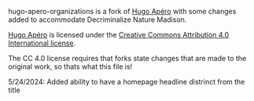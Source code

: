 hugo-apero-organizations is a fork of [Hugo Apéro](https://github.com/hugo-apero/hugo-apero) with some changes added to accommodate Decriminalize Nature Madison.

[Hugo Apéro](https://github.com/hugo-apero/hugo-apero) is licensed under the [Creative Commons Attribution 4.0 International license](https://creativecommons.org/licenses/by/4.0/deed.en).

The CC 4.0 license requires that forks state changes that are made to the original work, so thats what this file is!

5/24/2024: Added ability to have a homepage headline distrinct from the title
